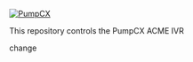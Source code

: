 [![PumpCX](https://github.com/hamishca/IVR/actions/workflows/build.yml/badge.svg)](https://github.com/hamishca/IVR/actions/workflows/build.yml)

This repository controls the PumpCX ACME IVR

change

